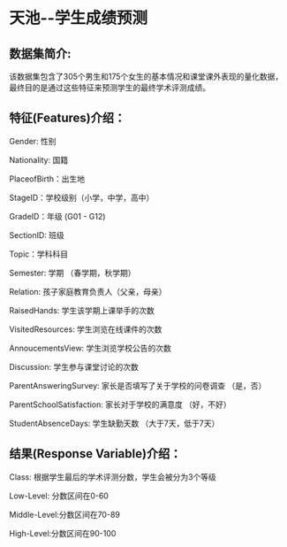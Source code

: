 # 天池--学生成绩预测

## 数据集简介: 
该数据集包含了305个男生和175个女生的基本情况和课堂课外表现的量化数据，最终目的是通过这些特征来预测学生的最终学术评测成绩。

## 特征(Features)介绍：
Gender: 性别

Nationality: 国籍

PlaceofBirth：出生地

StageID：学校级别（小学，中学，高中）

GradeID：年级 (G01 - G12)

SectionID: 班级

Topic：学科科目

Semester: 学期 （春学期，秋学期）

Relation: 孩子家庭教育负责人（父亲，母亲）

RaisedHands: 学生该学期上课举手的次数

VisitedResources: 学生浏览在线课件的次数

AnnoucementsView: 学生浏览学校公告的次数

Discussion: 学生参与课堂讨论的次数

ParentAnsweringSurvey: 家长是否填写了关于学校的问卷调查 （是，否）

ParentSchoolSatisfaction: 家长对于学校的满意度 （好，不好）

StudentAbsenceDays: 学生缺勤天数 （大于7天，低于7天）


## 结果(Response Variable)介绍：
Class: 根据学生最后的学术评测分数，学生会被分为3个等级 

Low-Level: 分数区间在0-60 

Middle-Level:分数区间在70-89 

High-Level:分数区间在90-100
